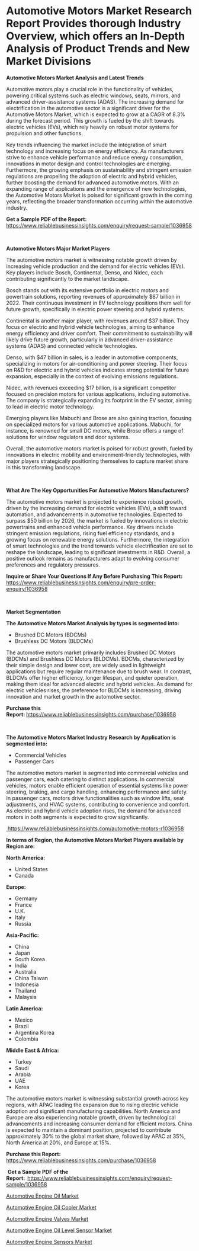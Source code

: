 <p><h1>Automotive Motors Market Research Report Provides thorough Industry Overview, which offers an In-Depth Analysis of Product Trends and New Market Divisions</h1></p><p><strong>Automotive Motors Market Analysis and Latest Trends</strong></p>
<p><p>Automotive motors play a crucial role in the functionality of vehicles, powering critical systems such as electric windows, seats, mirrors, and advanced driver-assistance systems (ADAS). The increasing demand for electrification in the automotive sector is a significant driver for the Automotive Motors Market, which is expected to grow at a CAGR of 8.3% during the forecast period. This growth is fueled by the shift towards electric vehicles (EVs), which rely heavily on robust motor systems for propulsion and other functions.</p><p>Key trends influencing the market include the integration of smart technology and increasing focus on energy efficiency. As manufacturers strive to enhance vehicle performance and reduce energy consumption, innovations in motor design and control technologies are emerging. Furthermore, the growing emphasis on sustainability and stringent emission regulations are propelling the adoption of electric and hybrid vehicles, further boosting the demand for advanced automotive motors. With an expanding range of applications and the emergence of new technologies, the Automotive Motors Market is poised for significant growth in the coming years, reflecting the broader transformation occurring within the automotive industry.</p></p>
<p><strong>Get a Sample PDF of the Report:&nbsp;</strong> <a href="https://www.reliablebusinessinsights.com/enquiry/request-sample/1036958?utm_campaign=1091&utm_medium=2&utm_source=Github&utm_content=ia&utm_term=30032025&utm_id=automotive-motors">https://www.reliablebusinessinsights.com/enquiry/request-sample/1036958</a></p>
<p>&nbsp;</p>
<p><strong>Automotive Motors Major Market Players</strong></p>
<p><p>The automotive motors market is witnessing notable growth driven by increasing vehicle production and the demand for electric vehicles (EVs). Key players include Bosch, Continental, Denso, and Nidec, each contributing significantly to the market landscape.</p><p>Bosch stands out with its extensive portfolio in electric motors and powertrain solutions, reporting revenues of approximately $87 billion in 2022. Their continuous investment in EV technology positions them well for future growth, specifically in electric power steering and hybrid systems.</p><p>Continental is another major player, with revenues around $37 billion. They focus on electric and hybrid vehicle technologies, aiming to enhance energy efficiency and driver comfort. Their commitment to sustainability will likely drive future growth, particularly in advanced driver-assistance systems (ADAS) and connected vehicle technologies.</p><p>Denso, with $47 billion in sales, is a leader in automotive components, specializing in motors for air-conditioning and power steering. Their focus on R&D for electric and hybrid vehicles indicates strong potential for future expansion, especially in the context of evolving emissions regulations.</p><p>Nidec, with revenues exceeding $17 billion, is a significant competitor focused on precision motors for various applications, including automotive. The company is strategically expanding its footprint in the EV sector, aiming to lead in electric motor technology.</p><p>Emerging players like Mabuchi and Brose are also gaining traction, focusing on specialized motors for various automotive applications. Mabuchi, for instance, is renowned for small DC motors, while Brose offers a range of solutions for window regulators and door systems.</p><p>Overall, the automotive motors market is poised for robust growth, fueled by innovations in electric mobility and environment-friendly technologies, with major players strategically positioning themselves to capture market share in this transforming landscape.</p></p>
<p>&nbsp;</p>
<p><strong>What Are The Key Opportunities For Automotive Motors Manufacturers?</strong></p>
<p><p>The automotive motors market is projected to experience robust growth, driven by the increasing demand for electric vehicles (EVs), a shift toward automation, and advancements in automotive technologies. Expected to surpass $50 billion by 2026, the market is fueled by innovations in electric powertrains and enhanced vehicle performance. Key drivers include stringent emission regulations, rising fuel efficiency standards, and a growing focus on renewable energy solutions. Furthermore, the integration of smart technologies and the trend towards vehicle electrification are set to reshape the landscape, leading to significant investments in R&D. Overall, a positive outlook remains as manufacturers adapt to evolving consumer preferences and regulatory pressures.</p></p>
<p><strong>Inquire or Share Your Questions If Any Before Purchasing This Report:</strong> <a href="https://www.reliablebusinessinsights.com/enquiry/pre-order-enquiry/1036958?utm_campaign=1091&utm_medium=2&utm_source=Github&utm_content=ia&utm_term=30032025&utm_id=automotive-motors">https://www.reliablebusinessinsights.com/enquiry/pre-order-enquiry/1036958</a></p>
<p>&nbsp;</p>
<p><strong>Market Segmentation</strong></p>
<p><strong>The Automotive Motors Market Analysis by types is segmented into:</strong></p>
<p><ul><li>Brushed DC Motors (BDCMs)</li><li>Brushless DC Motors (BLDCMs)</li></ul></p>
<p><p>The automotive motors market primarily includes Brushed DC Motors (BDCMs) and Brushless DC Motors (BLDCMs). BDCMs, characterized by their simple design and lower cost, are widely used in lightweight applications but require regular maintenance due to brush wear. In contrast, BLDCMs offer higher efficiency, longer lifespan, and quieter operation, making them ideal for advanced electric and hybrid vehicles. As demand for electric vehicles rises, the preference for BLDCMs is increasing, driving innovation and market growth in the automotive sector.</p></p>
<p><strong>Purchase this Report:&nbsp;</strong><a href="https://www.reliablebusinessinsights.com/purchase/1036958?utm_campaign=1091&utm_medium=2&utm_source=Github&utm_content=ia&utm_term=30032025&utm_id=automotive-motors">https://www.reliablebusinessinsights.com/purchase/1036958</a></p>
<p>&nbsp;</p>
<p><strong>The Automotive Motors Market Industry Research by Application is segmented into:</strong></p>
<p><ul><li>Commercial Vehicles</li><li>Passenger Cars</li></ul></p>
<p><p>The automotive motors market is segmented into commercial vehicles and passenger cars, each catering to distinct applications. In commercial vehicles, motors enable efficient operation of essential systems like power steering, braking, and cargo handling, enhancing performance and safety. In passenger cars, motors drive functionalities such as window lifts, seat adjustments, and HVAC systems, contributing to convenience and comfort. As electric and hybrid vehicle adoption rises, the demand for advanced motors in both segments is expected to grow significantly.</p></p>
<p><a href="https://www.reliablebusinessinsights.com/automotive-motors-r1036958?utm_campaign=1091&utm_medium=2&utm_source=Github&utm_content=ia&utm_term=30032025&utm_id=automotive-motors">&nbsp;https://www.reliablebusinessinsights.com/automotive-motors-r1036958</a></p>
<p><strong>In terms of Region, the Automotive Motors Market Players available by Region are:</strong></p>
<p>
    <p> <strong> North America: </strong>
        <ul>
            <li>United States</li>
            <li>Canada</li>
        </ul>
        </p> 
    <p> <strong> Europe: </strong>
        <ul>
            <li>Germany</li>
            <li>France</li>
            <li>U.K.</li>
            <li>Italy</li>
            <li>Russia</li>
        </ul>
        </p> 
    <p> <strong> Asia-Pacific: </strong>
        <ul>
            <li>China</li>
            <li>Japan</li>
            <li>South Korea</li>
            <li>India</li>
            <li>Australia</li>
            <li>China Taiwan</li>
            <li>Indonesia</li>
            <li>Thailand</li>
            <li>Malaysia</li>
        </ul>
        </p> 
    <p> <strong> Latin America: </strong>
        <ul>
            <li>Mexico</li>
            <li>Brazil</li>
            <li>Argentina Korea</li>
            <li>Colombia</li>
        </ul>
        </p> 
    <p> <strong> Middle East & Africa: </strong>
        <ul>
            <li>Turkey</li>
            <li>Saudi</li>
            <li>Arabia</li>
            <li>UAE</li>
            <li>Korea</li>
        </ul>
    </p>
    </p>
<p><p>The automotive motors market is witnessing substantial growth across key regions, with APAC leading the expansion due to rising electric vehicle adoption and significant manufacturing capabilities. North America and Europe are also experiencing notable growth, driven by technological advancements and increasing consumer demand for efficient motors. China is expected to maintain a dominant position, projected to contribute approximately 30% to the global market share, followed by APAC at 35%, North America at 20%, and Europe at 15%.</p></p>
<p><strong>Purchase this Report: </strong><a href="https://www.reliablebusinessinsights.com/purchase/1036958?utm_campaign=1091&utm_medium=2&utm_source=Github&utm_content=ia&utm_term=30032025&utm_id=automotive-motors">https://www.reliablebusinessinsights.com/purchase/1036958</a></p>
<p>&nbsp;<strong>Get a Sample PDF of the Report:&nbsp;&nbsp;</strong><a href="https://www.reliablebusinessinsights.com/enquiry/request-sample/1036958?utm_campaign=1091&utm_medium=2&utm_source=Github&utm_content=ia&utm_term=30032025&utm_id=automotive-motors">https://www.reliablebusinessinsights.com/enquiry/request-sample/1036958</a></p>
<p><strong></strong></p>
<p><p><a href="https://github.com/altafvaraswj/Market-Research-Report-List-1/blob/main/automotive-engine-oil-market.md?utm_campaign=1091&utm_medium=2&utm_source=Github&utm_content=ia&utm_term=30032025&utm_id=automotive-motors">Automotive Engine Oil Market</a></p><p><a href="https://github.com/hurstsaqibyl/Market-Research-Report-List-1/blob/main/automotive-engine-oil-cooler-market.md?utm_campaign=1091&utm_medium=2&utm_source=Github&utm_content=ia&utm_term=30032025&utm_id=automotive-motors">Automotive Engine Oil Cooler Market</a></p><p><a href="https://github.com/cevzarvargem/Market-Research-Report-List-1/blob/main/automotive-engine-valves-market.md?utm_campaign=1091&utm_medium=2&utm_source=Github&utm_content=ia&utm_term=30032025&utm_id=automotive-motors">Automotive Engine Valves Market</a></p><p><a href="https://github.com/rutupueyed/Market-Research-Report-List-1/blob/main/automotive-engine-oil-level-sensor-market.md?utm_campaign=1091&utm_medium=2&utm_source=Github&utm_content=ia&utm_term=30032025&utm_id=automotive-motors">Automotive Engine Oil Level Sensor Market</a></p><p><a href="https://github.com/burnicndole/Market-Research-Report-List-1/blob/main/automotive-engine-sensors-market.md?utm_campaign=1091&utm_medium=2&utm_source=Github&utm_content=ia&utm_term=30032025&utm_id=automotive-motors">Automotive Engine Sensors Market</a></p></p>